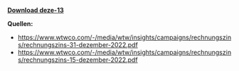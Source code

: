 [**Download deze-13**](https://downgit.github.io/#/home?url=https://github.com/GeorgGoldbach/Zinsarchiv/tree/master/deze-13)

**Quellen:**
* https://www.wtwco.com/-/media/wtw/insights/campaigns/rechnungszins/rechnungszins-31-dezember-2022.pdf
* https://www.wtwco.com/-/media/wtw/insights/campaigns/rechnungszins/rechnungszins-15-dezember-2022.pdf
